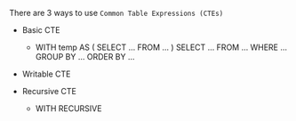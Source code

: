There are 3 ways to use `Common Table Expressions (CTEs)`
* Basic CTE

    * WITH  temp  AS  (
            SELECT  …  FROM  …
    )
    SELECT  …  FROM  …  WHERE  …  GROUP BY  …  ORDER BY  …

* Writable CTE
* Recursive CTE
    * WITH  RECURSIVE